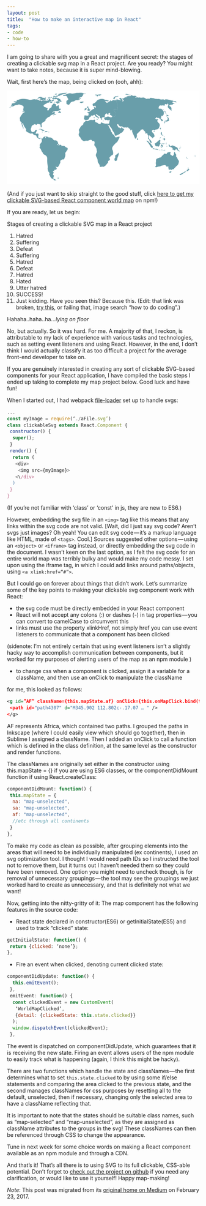 ```yaml
---
layout: post
title:  "How to make an interactive map in React"
tags:
- code
- how-to
---
```


I am going to share with you a great and magnificent secret: the stages of creating a clickable svg map in a React project. Are you ready? You might want to take notes, because it is super mind-blowing.  

Wait, first here’s the map, being clicked on (ooh, ahh):  

![clickable map being clicked](/img/map-being-clicked.gif)
<!--more-->

(And if you just want to skip straight to the good stuff, click [here to get my clickable SVG-based React component world map](https://www.npmjs.com/package/react-world-map) on npm!)  

If you are ready, let us begin:  

Stages of creating a clickable SVG map in a React project  

1. Hatred
2. Suffering
3. Defeat
4. Suffering
5. Hatred
6. Defeat
7. Hatred
8. Hated
9. Utter hatred
10. SUCCESS!
11. Just kidding. Have you seen this? Because this. (Edit: that link was broken, [try this](https://s33.postimg.org/niqd2zgwf/code.jpg), or failing that, image search “how to do coding”.)  

Hahaha..haha..ha…*lying on floor*  

No, but actually. So it was hard. For me. A majority of that, I reckon, is attributable to my lack of experience with various tasks and technologies, such as setting event listeners and using React. However, in the end, I don’t think I would actually classify it as too difficult a project for the average front-end developer to take on.  

If you are genuinely interested in creating any sort of clickable SVG-based components for your React application, I have compiled the basic steps I ended up taking to complete my map project below. Good luck and have fun!  

When I started out, I had webpack [file-loader](https://www.npmjs.com/package/file-loader) set up to handle svgs:

```js
...
const myImage = require(‘./aFile.svg’)
class clickableSvg extends React.Component {
 constructor() {
  super();
 }
 render() {
  return (
   <div>
    <img src={myImage}>
   <\/div>
  )
 }
}
```

(If you’re not familiar with ‘class’ or ‘const’ in js, they are new to ES6.)  

However, embedding the svg file in an `<img>` tag like this means that any links within the svg code are not valid. [Wait, did I just say svg code? Aren’t svgs just images? Oh yeah! You can edit svg code — it’s a markup language like HTML, made of `<tags>`. Cool.] Sources suggested other options — using an `<object>` or `<iframe>` tag instead, or directly embedding the svg code in the document. I wasn’t keen on the last option, as I felt the svg code for an entire world map was terribly bulky and would make my code messy. I set upon using the iframe tag, in which I could add links around paths/objects, using `<a xlink:href=“#”>`.  

But I could go on forever about things that didn’t work. Let’s summarize some of the key points to making your clickable svg component work with React:  

- the svg code must be directly embedded in your React component
- React will not accept any colons (:) or dashes (-) in tag properties — you can convert to camelCase to circumvent this
- links must use the property xlinkHref, not simply href
you can use event listeners to communicate that a component has been clicked   

(sidenote: I’m not entirely certain that using event listeners isn’t a slightly hacky way to accomplish communication between components, but it worked for my purposes of alerting users of the map as an npm module )
- to change css when a component is clicked, assign it a variable for a className, and then use an onClick to manipulate the className  

for me, this looked as follows:
```svg
<g id=”AF” className={this.mapState.af} onClick={this.onMapClick.bind(this, ‘af’)} >
 <path id="path4307" d="M345.902 112.802c-.17.07 … " />
</g>
```
AF represents Africa, which contained two paths. I grouped the paths in Inkscape (where I could easily view which should go together), then in Sublime I assigned a className. Then I added an onClick to call a function which is defined in the class definition, at the same level as the constructor and render functions.  

The classNames are originally set either in the constructor using this.mapState = {<see code below>} if you are using ES6 classes, or the componentDidMount function if using React.createClass:  

```js
componentDidMount: function() {
 this.mapState = {
  na: "map-unselected",
  sa: "map-unselected",
  af: "map-unselected",
  //etc through all continents
 }
},
```

To make my code as clean as possible, after grouping elements into the areas that will need to be individually manipulated (ex continents), I used an svg optimization tool. I thought I would need path IDs so I instructed the tool not to remove them, but it turns out I haven’t needed them so they could have been removed. One option you might need to uncheck though, is for removal of unnecessary groupings — the tool may see the groupings we just worked hard to create as unnecessary, and that is definitely not what we want!  

Now, getting into the nitty-gritty of it: The map component has the following features in the source code:
- React state declared in constructor(ES6) or getInitialState(ES5) and used to track “clicked” state:

```js
getInitialState: function() {
 return {clicked: ‘none’};
},
```
- Fire an event when clicked, denoting current clicked state:

```js
componentDidUpdate: function() {
  this.emitEvent();
 },
 emitEvent: function() {
  const clickedEvent = new CustomEvent(
   ‘WorldMapClicked’,
   {detail: {clickedState: this.state.clicked}}
  );
  window.dispatchEvent(clickedEvent);
 },
```
The event is dispatched on componentDidUpdate, which guarantees that it is receiving the new state. Firing an event allows users of the npm module to easily track what is happening (again, I think this might be hacky).  

There are two functions which handle the state and classNames — the first determines what to set `this.state.clicked` to by using some if/else statements and comparing the area clicked to the previous state, and the second manages classNames for css purposes by resetting all to the default, unselected, then if necessary, changing only the selected area to have a className reflecting that.  

It is important to note that the states should be suitable class names, such as “map-selected” and “map-unselected”, as they are assigned as className attributes to the groups in the svg! These classNames can then be referenced through CSS to change the appearance.  

Tune in next week for some choice words on making a React component available as an npm module and through a CDN.  

And that’s it! That’s all there is to using SVG to its full clickable, CSS-able potential. Don’t forget to [check out the project on github](https://github.com/heatherbooker/clickable-svg-map) if you need any clarification, or would like to use it yourself! Happy map-making!

*Note*: This post was migrated from its [original home on Medium](https://medium.com/@heatherbooker/how-to-make-an-interactive-map-in-react-f4e6e074b500#.entvl9iu5) on February 23, 2017.
